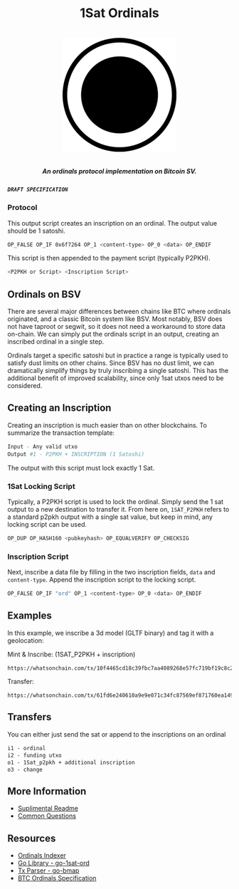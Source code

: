 <h1 align="center">1Sat Ordinals<h1>
<p align="center">
<img src="https://github.com/BitcoinSchema/1sat-ordinals/blob/main/ordinals.png?raw=true" alt="1Sat Ordinals" />
</p>
<h5 align="center">An ordinals protocol implementation on Bitcoin SV.<h5>

```
DRAFT SPECIFICATION
```

### Protocol

This output script creates an inscription on an ordinal. The output value should be 1 satoshi.

```bash
OP_FALSE OP_IF 0x6f7264 OP_1 <content-type> OP_0 <data> OP_ENDIF
```

This script is then appended to the payment script (typically P2PKH).

```bash
<P2PKH or Script> <Inscription Script>
```

## Ordinals on BSV

There are several major differences between chains like BTC where ordinals originated, and a classic Bitcoin system like BSV. Most notably, BSV does not have taproot or segwit, so it does not need a workaround to store data on-chain. We can simply put the ordinals script in an output, creating an inscribed ordinal in a single step.

Ordinals target a specific satoshi but in practice a range is typically used to satisfy dust limits on other chains. Since BSV has no dust limit, we can dramatically simplify things by truly inscribing a single satoshi. This has the additional benefit of improved scalability, since only 1sat utxos need to be considered.

## Creating an Inscription

Creating an inscription is much easier than on other blockchains. To summarize the transaction template:

```bash
Input - Any valid utxo
Output #1 - P2PKH + INSCRIPTION (1 Satoshi)
```

The output with this script must lock exactly 1 Sat.

### 1Sat Locking Script

Typically, a P2PKH script is used to lock the ordinal. Simply send the 1 sat output to a new destination to transfer it. From here on, `1SAT_P2PKH` refers to a standard p2pkh output with a single sat value, but keep in mind, any locking script can be used.

```bash
OP_DUP OP_HASH160 <pubkeyhash> OP_EQUALVERIFY OP_CHECKSIG
```

### Inscription Script

Next, inscribe a data file by filling in the two inscription fields, `data` and `content-type`. Append the inscription script to the locking script.

```bash
OP_FALSE OP_IF "ord" OP_1 <content-type> OP_0 <data> OP_ENDIF
```

## Examples

In this example, we inscribe a 3d model (GLTF binary) and tag it with a geolocation:

Mint & Inscribe: (1SAT_P2PKH + inscription)

```
https://whatsonchain.com/tx/10f4465cd18c39fbc7aa4089268e57fc719bf19c8c24f2e09156f4a89a2809d6
```

Transfer:

```
https://whatsonchain.com/tx/61fd6e240610a9e9e071c34fc87569ef871760ea1492fe1225d668de4d76407e
```

## Transfers

You can either just send the sat or append to the inscriptions on an ordinal

```
i1 - ordinal
i2 - funding utxo
o1 - 1Sat_p2pkh + additional inscription
o3 - change
```

## More Information

- [Suplimental Readme](https://github.com/bitcoinschema/1sat-ordinals/blob/main/SUPPLEMENTAL.md)
- [Common Questions](https://github.com/bitcoinschema/1sat-ordinals/blob/main/FAQ.md)

## Resources

- [Ordinals Indexer](https://github.com/shruggr/bsv-ord-indexer)
- [Go Library - go-1sat-ord](https://github.com/bitcoinschema/go-1sat-ord)
- [Tx Parser - go-bmap](https://github.com/bitcoinschema/go-bmap)
- [BTC Ordinals Specification](https://docs.ordinals.com/)

